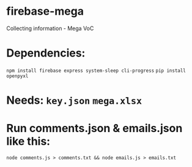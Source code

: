 # firebase-mega
Collecting information - Mega VoC


# Dependencies: 
`npm install firebase express system-sleep cli-progress`
`pip install openpyxl`
# Needs: `key.json` `mega.xlsx`

# Run comments.json & emails.json like this:

`node comments.js > comments.txt && node emails.js > emails.txt`
